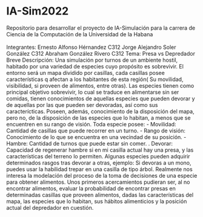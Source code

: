 # IA-Sim2022
Repositorio para desarrollar el proyecto de IA-Simulación para la carrera de Ciencia de la Computación de la Universidad de la Habana
\
\
Integrantes:
Ernesto Alfonso Hérnandez C312
Jorge Alejandro Soler González C312
Abraham González Rivero C312
Tema: Presa vs Depredador
Breve Descripción:
  Una simulación por turnos de un ambiente hostil, habitado por una variedad de especies cuyo propósito es sobrevivir.
  El entorno será un mapa dividido por casillas, cada casillas posee características q afectan a los habitantes de esta región( Su movilidad, visibilidad, si proveen de alimentos, entre otras).
  Las especies tienen como principal objetivo sobrevivir, lo cual se traduce en alimentarse sin ser comidas, tienen conocimientos de aquellas especies que pueden devorar y de aquellas por las que pueden ser devoradas, así como sus caracterícticas.
  Poseen, además, conocimiento de la disposición del mapa, pero no, de la disposición de las especies que lo habitan, a menos que se encuentren en su rango de visión.
  Toda especie posee:
    - Movilidad: Cantidad de casillas que puede recorrer en un turno.
    - Rango de visión: Conocimiento de lo que se encuentra en una vecindad de su posición.
    - Hambre: Cantidad de turnos que puede estar sin comer.
    . Devorar: Capacidad de regenerar hambre si en mi casilla actual hay una presa, y las características del terreno lo permiten.
  Algunas especies pueden adquirir determinados rasgos tras devorar a otras, ejemplo: Si devoras a un mono, puedes usar la habilidad trepar en una casilla de tipo árbol.
  Realmente nos interesa la modelación del proceso de la toma de decisiones de una especie para obtener alimentos. Unos primeros acercamientos pudieran ser, al no encontrar alimentos, evaluar la probabilidad de encontrar presas en determinadas casillas que proveen alimentos, dadas las características del mapa, las especies que lo habitan, sus hábitos alimenticios y la posición actual del  depredador en cuestión.
